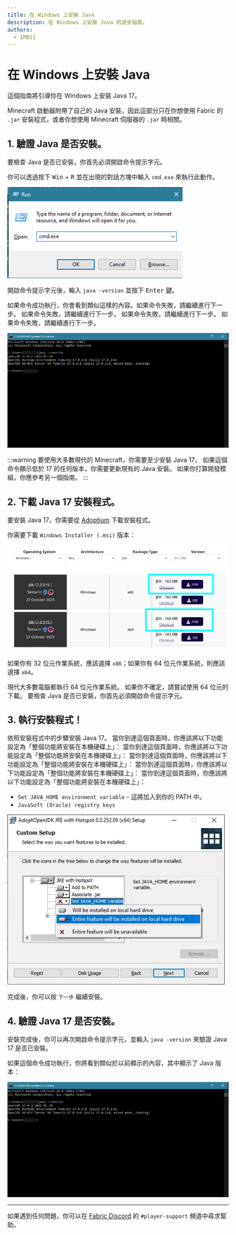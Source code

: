```yaml
---
title: 在 Windows 上安裝 Java
description: 在 Windows 上安裝 Java 的逐步指南。
authors:
  - IMB11
---
```


# 在 Windows 上安裝 Java

這個指南將引導你在 Windows 上安裝 Java 17。

Minecraft 啟動器附帶了自己的 Java 安裝，因此這部分只在你想使用 Fabric 的 `.jar` 安裝程式，或者你想使用 Minecraft 伺服器的 `.jar` 時相關。

## 1. 驗證 Java 是否安裝。

要檢查 Java 是否已安裝，你首先必須開啟命令提示字元。

你可以透過按下 <kbd>Win</kbd> + <kbd>R</kbd> 並在出現的對話方塊中輸入 `cmd.exe` 來執行此動作。

![Windows執行對話方塊中的「cmd.exe」。](/assets/players/installing-java/windows-run-dialog.png)

開啟命令提示字元後，輸入 `java -version` 並按下 <kbd>Enter</kbd> 鍵。

如果命令成功執行，你會看到類似這樣的內容。如果命令失敗，請繼續進行下一步。 如果命令失敗，請繼續進行下一步。 如果命令失敗，請繼續進行下一步。 如果命令失敗，請繼續進行下一步。

![命令提示字元中輸入了「java -version」。](/assets/players/installing-java/windows-java-version.png)

:::warning
要使用大多數現代的 Minecraft，你需要至少安裝 Java 17。 如果這個命令顯示低於 17 的任何版本，你需要更新現有的 Java 安裝。 如果你打算開發模組，你應參考另一個指南。
:::

## 2. 下載 Java 17 安裝程式。

要安裝 Java 17，你需要從 [Adoptium](https://adoptium.net/en-GB/temurin/releases/?os=windows\&package=jdk\&version=17) 下載安裝程式。

你需要下載 `Windows Installer (.msi)` 版本：

![Adoptium 下載頁面，突顯了 Windows 安裝程式 (.msi)。](/assets/players/installing-java/windows-download-java.png)

如果你有 32 位元作業系統，應該選擇 `x86`；如果你有 64 位元作業系統，則應該選擇 `x64`。

現代大多數電腦都執行 64 位元作業系統。 如果你不確定，請嘗試使用 64 位元的下載。 要檢查 Java 是否已安裝，你首先必須開啟命令提示字元。

## 3. 執行安裝程式！

依照安裝程式中的步驟安裝 Java 17。 當你到達這個頁面時，你應該將以下功能設定為「整個功能將安裝在本機硬碟上」： 當你到達這個頁面時，你應該將以下功能設定為「整個功能將安裝在本機硬碟上」： 當你到達這個頁面時，你應該將以下功能設定為「整個功能將安裝在本機硬碟上」： 當你到達這個頁面時，你應該將以下功能設定為「整個功能將安裝在本機硬碟上」： 當你到達這個頁面時，你應該將以下功能設定為「整個功能將安裝在本機硬碟上」：

- `Set JAVA_HOME environment variable` - 這將加入到你的 PATH 中。
- `JavaSoft (Oracle) registry keys`

![Java 17 安裝程式，凸顯了「Set JAVA\_HOME variable」和「JavaSoft (Oracle) registry keys」。](/assets/players/installing-java/windows-wizard-screenshot.png)

完成後，你可以按 `下一步` 繼續安裝。

## 4. 驗證 Java 17 是否安裝。

安裝完成後，你可以再次開啟命令提示字元，並輸入 `java -version` 來驗證 Java 17 是否已安裝。

如果這個命令成功執行，你將看到類似於以前顯示的內容，其中顯示了 Java 版本：

![命令提示字元中輸入了「java -version」。](/assets/players/installing-java/windows-java-version.png)

***

如果遇到任何問題，你可以在 [Fabric Discord](https://discord.gg/v6v4pMv) 的 `#player-support` 頻道中尋求幫助。

